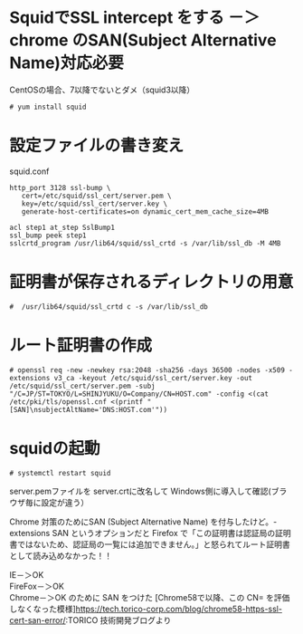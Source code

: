 # SquidでSSL intercept をする －＞ chrome のSAN(Subject Alternative Name)対応必要
CentOSの場合、7以降でないとダメ（squid3以降）
```
# yum install squid
```

# 設定ファイルの書き変え
squid.conf
```
http_port 3128 ssl-bump \
   cert=/etc/squid/ssl_cert/server.pem \
   key=/etc/squid/ssl_cert/server.key \
   generate-host-certificates=on dynamic_cert_mem_cache_size=4MB

acl step1 at_step SslBump1
ssl_bump peek step1
sslcrtd_program /usr/lib64/squid/ssl_crtd -s /var/lib/ssl_db -M 4MB

```
# 証明書が保存されるディレクトリの用意
```
#  /usr/lib64/squid/ssl_crtd c -s /var/lib/ssl_db
```

# ルート証明書の作成
```
# openssl req -new -newkey rsa:2048 -sha256 -days 36500 -nodes -x509 -extensions v3_ca -keyout /etc/squid/ssl_cert/server.key -out /etc/squid/ssl_cert/server.pem -subj "/C=JP/ST=TOKYO/L=SHINJYUKU/O=Company/CN=HOST.com" -config <(cat /etc/pki/tls/openssl.cnf <(printf "[SAN]\nsubjectAltName='DNS:HOST.com'"))
```

# squidの起動
```
# systemctl restart squid
```

server.pemファイルを server.crtに改名して Windows側に導入して確認(ブラウザ毎に設定が違う）  

Chrome 対策のためにSAN (Subject Alternative Name) を付与したけど。-extensions SAN というオプションだと Firefox で「この証明書は認証局の証明書ではないため、認証局の一覧には追加できません。」と怒られてルート証明書として読み込めなかった！！

IE－＞OK  
FireFox－＞OK  
Chrome－＞OK のために SAN をつけた
[Chrome58で以降、この CN= を評価しなくなった模様]<https://tech.torico-corp.com/blog/chrome58-https-ssl-cert-san-error/>:TORICO 技術開発ブログより  

